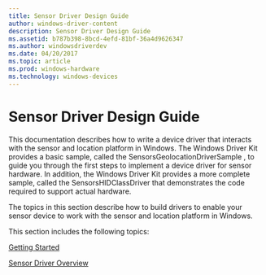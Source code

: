 ```yaml
---
title: Sensor Driver Design Guide
author: windows-driver-content
description: Sensor Driver Design Guide
ms.assetid: b787b398-8bcd-4efd-81bf-36a4d9626347
ms.author: windowsdriverdev
ms.date: 04/20/2017
ms.topic: article
ms.prod: windows-hardware
ms.technology: windows-devices
---
```


# Sensor Driver Design Guide


This documentation describes how to write a device driver that interacts with the sensor and location platform in Windows. The Windows Driver Kit provides a basic sample, called the SensorsGeolocationDriverSample , to guide you through the first steps to implement a device driver for sensor hardware. In addition, the Windows Driver Kit provides a more complete sample, called the SensorsHIDClassDriver that demonstrates the code required to support actual hardware.

The topics in this section describe how to build drivers to enable your sensor device to work with the sensor and location platform in Windows.

This section includes the following topics:

[Getting Started](getting-started.md)

[Sensor Driver Overview](sensor-driver-overview.md)

 

 




